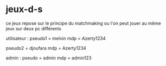 # jeux-d-s
ce jeux repose sur le principe du matchmaking ou l'on peut jouer au même jeux sur deux pc différents


utilisateur :
pseudo1 = melvin
mdp = Azerty1234

pseudo2 = djoufara
mdp = Azerty1234


admin :
pseudo = admin
mdp = admin123